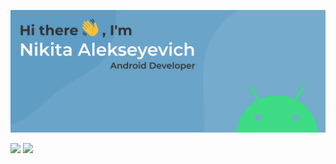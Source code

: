 ![alt text](assets/bg.svg "Title")

  
  ![](http://github-profile-summary-cards.vercel.app/api/cards/repos-per-language?username=murlod1n&theme=default)
  ![](http://github-profile-summary-cards.vercel.app/api/cards/stats?username=murlod1n&theme=default)
  



